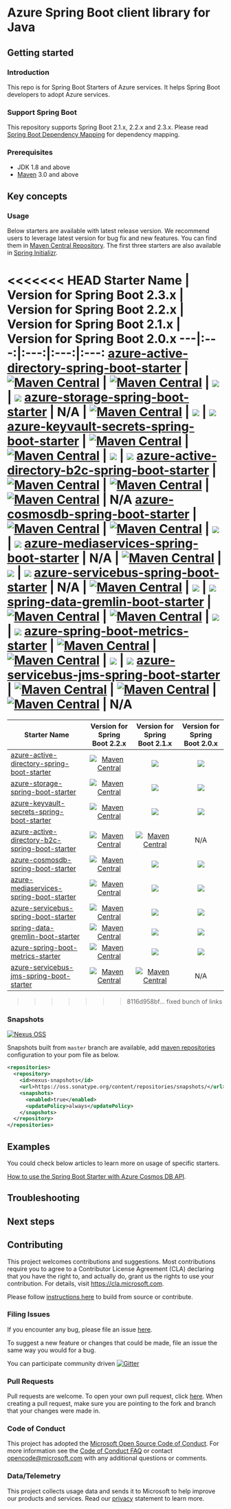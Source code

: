 # Azure Spring Boot client library for Java

## Getting started
### Introduction

This repo is for Spring Boot Starters of Azure services. It helps Spring Boot developers to adopt Azure services.

### Support Spring Boot
This repository supports Spring Boot 2.1.x, 2.2.x and 2.3.x. Please read [Spring Boot Dependency Mapping](https://github.com/Azure/azure-sdk-for-java/wiki/Spring-Boot-Dependency-Mapping) for dependency mapping.

### Prerequisites
- JDK 1.8 and above
- [Maven](http://maven.apache.org/) 3.0 and above

## Key concepts
### Usage

Below starters are available with latest release version. We recommend users to leverage latest version for bug fix and new features.
You can find them in [Maven Central Repository](https://search.maven.org/).
The first three starters are also available in [Spring Initializr](http://start.spring.io/). 

<<<<<<< HEAD
Starter Name | Version for Spring Boot 2.3.x | Version for Spring Boot 2.2.x | Version for Spring Boot 2.1.x | Version for Spring Boot 2.0.x
---|:---:|:---:|:---:|:---:
[azure-active-directory-spring-boot-starter](azure-spring-boot-starter-active-directory/README.md) | [![Maven Central](https://img.shields.io/maven-central/v/com.microsoft.azure/azure-active-directory-spring-boot-starter.svg)](http://search.maven.org/#search%7Cga%7C1%7Cg%3A%22com.microsoft.azure%22%20AND%20a%3A%22azure-active-directory-spring-boot-starter%22) | [![Maven Central](https://img.shields.io/maven-central/v/com.microsoft.azure/azure-active-directory-spring-boot-starter/2.2.svg)](https://search.maven.org/search?q=g:com.microsoft.azure%20AND%20a:azure-storage-spring-boot-starter%20AND%20v:2.2.*) | [![](https://img.shields.io/maven-central/v/com.microsoft.azure/azure-active-directory-spring-boot-starter/2.1.svg)](https://search.maven.org/search?q=g:com.microsoft.azure%20AND%20a:azure-active-directory-spring-boot-starter%20AND%20v:2.1.*) | [![](https://img.shields.io/maven-central/v/com.microsoft.azure/azure-active-directory-spring-boot-starter/2.0.svg)](https://search.maven.org/search?q=g:com.microsoft.azure%20AND%20a:azure-active-directory-spring-boot-starter%20AND%20v:2.0.*)
[azure-storage-spring-boot-starter](azure-spring-boot-starter-storage/README.md) | N/A | [![Maven Central](https://img.shields.io/maven-central/v/com.microsoft.azure/azure-storage-spring-boot-starter.svg)](http://search.maven.org/#search%7Cga%7C1%7Cg%3A%22com.microsoft.azure%22%20AND%20a%3A%22azure-storage-spring-boot-starter%22) | [![](https://img.shields.io/maven-central/v/com.microsoft.azure/azure-storage-spring-boot-starter/2.1.svg)](https://search.maven.org/search?q=g:com.microsoft.azure%20AND%20a:azure-storage-spring-boot-starter%20AND%20v:2.1.*) | [![](https://img.shields.io/maven-central/v/com.microsoft.azure/azure-storage-spring-boot-starter/2.0.svg)](https://search.maven.org/search?q=g:com.microsoft.azure%20AND%20a:azure-storage-spring-boot-starter%20AND%20v:2.0.*)
[azure-keyvault-secrets-spring-boot-starter](azure-spring-boot-starter-keyvault-secrets/README.md) | [![Maven Central](https://img.shields.io/maven-central/v/com.microsoft.azure/azure-keyvault-secrets-spring-boot-starter.svg)](http://search.maven.org/#search%7Cga%7C1%7Cg%3A%22com.microsoft.azure%22%20AND%20a%3A%22azure-keyvault-secrets-spring-boot-starter%22) | [![Maven Central](https://img.shields.io/maven-central/v/com.microsoft.azure/azure-keyvault-secrets-spring-boot-starter/2.2.svg)](https://search.maven.org/search?q=g:com.microsoft.azure%20AND%20a:azure-keyvault-secrets-spring-boot-starter%20AND%20v:2.2.*) | [![](https://img.shields.io/maven-central/v/com.microsoft.azure/azure-keyvault-secrets-spring-boot-starter/2.1.svg)](https://search.maven.org/search?q=g:com.microsoft.azure%20AND%20a:azure-keyvault-secrets-spring-boot-starter%20AND%20v:2.1.*) | [![](https://img.shields.io/maven-central/v/com.microsoft.azure/azure-keyvault-secrets-spring-boot-starter/2.0.svg)](https://search.maven.org/search?q=g:com.microsoft.azure%20AND%20a:azure-keyvault-secrets-spring-boot-starter%20AND%20v:2.0.*)
[azure-active-directory-b2c-spring-boot-starter](azure-spring-boot-starter-active-directory-b2c/README.md) | [![Maven Central](https://img.shields.io/maven-central/v/com.microsoft.azure/azure-active-directory-b2c-spring-boot-starter.svg)](http://search.maven.org/#search%7Cga%7C1%7Cg%3A%22com.microsoft.azure%22%20AND%20a%3A%22azure-active-directory-b2c-spring-boot-starter%22) | [![Maven Central](https://img.shields.io/maven-central/v/com.microsoft.azure/azure-active-directory-b2c-spring-boot-starter/2.2.svg)](https://search.maven.org/search?q=g:com.microsoft.azure%20AND%20a:azure-active-directory-b2c-spring-boot-starter%20AND%20v:2.2.*) | [![Maven Central](https://img.shields.io/maven-central/v/com.microsoft.azure/azure-active-directory-b2c-spring-boot-starter/2.1.svg)](https://search.maven.org/search?q=g:com.microsoft.azure%20AND%20a:azure-active-directory-b2c-spring-boot-starter%20AND%20v:2.1.*) | N/A
[azure-cosmosdb-spring-boot-starter](azure-spring-boot-starter-cosmosdb/README.md) | [![Maven Central](https://img.shields.io/maven-central/v/com.microsoft.azure/azure-cosmosdb-spring-boot-starter.svg)](http://search.maven.org/#search%7Cga%7C1%7Cg%3A%22com.microsoft.azure%22%20AND%20a%3A%22azure-cosmosdb-spring-boot-starter%22) | [![Maven Central](https://img.shields.io/maven-central/v/com.microsoft.azure/azure-cosmosdb-spring-boot-starter/2.2.svg)](https://search.maven.org/search?q=g:com.microsoft.azure%20AND%20a:azure-cosmosdb-spring-boot-starter%20AND%20v:2.2.*) | [![](https://img.shields.io/maven-central/v/com.microsoft.azure/azure-cosmosdb-spring-boot-starter/2.1.svg)](https://search.maven.org/search?q=g:com.microsoft.azure%20AND%20a:azure-cosmosdb-spring-boot-starter%20AND%20v:2.1.*) | [![](https://img.shields.io/maven-central/v/com.microsoft.azure/azure-cosmosdb-spring-boot-starter/2.0.svg)](https://search.maven.org/search?q=g:com.microsoft.azure%20AND%20a:azure-cosmosdb-spring-boot-starter%20AND%20v:2.0.*)
[azure-mediaservices-spring-boot-starter](azure-spring-boot-starter-mediaservices/README.md) | N/A | [![Maven Central](https://img.shields.io/maven-central/v/com.microsoft.azure/azure-mediaservices-spring-boot-starter.svg)](http://search.maven.org/#search%7Cga%7C1%7Cg%3A%22com.microsoft.azure%22%20AND%20a%3A%22azure-mediaservices-spring-boot-starter%22) | [![](https://img.shields.io/maven-central/v/com.microsoft.azure/azure-mediaservices-spring-boot-starter/2.1.svg)](https://search.maven.org/search?q=g:com.microsoft.azure%20AND%20a:azure-mediaservices-spring-boot-starter%20AND%20v:2.1.*) | [![](https://img.shields.io/maven-central/v/com.microsoft.azure/azure-mediaservices-spring-boot-starter/2.0.svg)](https://search.maven.org/search?q=g:com.microsoft.azure%20AND%20a:azure-mediaservices-spring-boot-starter%20AND%20v:2.0.*)
[azure-servicebus-spring-boot-starter](azure-spring-boot-starter-servicebus/README.md) | N/A | [![Maven Central](https://img.shields.io/maven-central/v/com.microsoft.azure/azure-servicebus-spring-boot-starter.svg)](http://search.maven.org/#search%7Cga%7C1%7Cg%3A%22com.microsoft.azure%22%20AND%20a%3A%22azure-servicebus-spring-boot-starter%22) | [![](https://img.shields.io/maven-central/v/com.microsoft.azure/azure-servicebus-spring-boot-starter/2.1.svg)](https://search.maven.org/search?q=g:com.microsoft.azure%20AND%20a:azure-servicebus-spring-boot-starter%20AND%20v:2.1.*) | [![](https://img.shields.io/maven-central/v/com.microsoft.azure/azure-servicebus-spring-boot-starter/2.0.svg)](https://search.maven.org/search?q=g:com.microsoft.azure%20AND%20a:azure-servicebus-spring-boot-starter%20AND%20v:2.0.*)
[spring-data-gremlin-boot-starter](azure-spring-boot-starter-data-gremlin/README.md) | [![Maven Central](https://img.shields.io/maven-central/v/com.microsoft.azure/spring-data-gremlin-boot-starter.svg)](http://search.maven.org/#search%7Cga%7C1%7Cg%3A%22com.microsoft.azure%22%20AND%20a%3A%22spring-data-gremlin-boot-starter%22) | [![Maven Central](https://img.shields.io/maven-central/v/com.microsoft.azure/spring-data-gremlin-boot-starter/2.2.svg)](https://search.maven.org/search?q=g:com.microsoft.azure%20AND%20a:spring-data-gremlin-boot-starter%20AND%20v:2.2.*) | [![](https://img.shields.io/maven-central/v/com.microsoft.azure/spring-data-gremlin-boot-starter/2.1.svg)](https://search.maven.org/search?q=g:com.microsoft.azure%20AND%20a:spring-data-gremlin-boot-starter%20AND%20v:2.1.*) | [![](https://img.shields.io/maven-central/v/com.microsoft.azure/spring-data-gremlin-boot-starter/2.0.svg)](https://search.maven.org/search?q=g:com.microsoft.azure%20AND%20a:spring-data-gremlin-boot-starter%20AND%20v:2.0.*)
[azure-spring-boot-metrics-starter](azure-spring-boot-starter-metrics) | [![Maven Central](https://img.shields.io/maven-central/v/com.microsoft.azure/azure-spring-boot-metrics-starter.svg)](http://search.maven.org/#search%7Cga%7C1%7Cg%3A%22com.microsoft.azure%22%20AND%20a%3A%22azure-spring-boot-metrics-starter%22) | [![Maven Central](https://img.shields.io/maven-central/v/com.microsoft.azure/azure-spring-boot-metrics-starter/2.2.svg)](https://search.maven.org/search?q=g:com.microsoft.azure%20AND%20a:azure-spring-boot-metrics-starter%20AND%20v:2.2.*) | [![](https://img.shields.io/maven-central/v/com.microsoft.azure/azure-spring-boot-metrics-starter/2.1.svg)](https://search.maven.org/search?q=g:com.microsoft.azure%20AND%20a:azure-spring-boot-metrics-starter%20AND%20v:2.1.*) | [![](https://img.shields.io/maven-central/v/com.microsoft.azure/azure-spring-boot-metrics-starter/2.0.svg)](https://search.maven.org/search?q=g:com.microsoft.azure%20AND%20a:azure-spring-boot-metrics-starter%20AND%20v:2.0.*)
[azure-servicebus-jms-spring-boot-starter](azure-servicebus-jms-spring-boot-starter/README.md) | [![Maven Central](https://img.shields.io/maven-central/v/com.microsoft.azure/azure-servicebus-jms-spring-boot-starter.svg)](http://search.maven.org/#search%7Cga%7C1%7Cg%3A%22com.microsoft.azure%22%20AND%20a%3A%22azure-servicebus-jms-spring-boot-starter%22) | [![Maven Central](https://img.shields.io/maven-central/v/com.microsoft.azure/azure-servicebus-jms-spring-boot-starter/2.2.svg)](https://search.maven.org/search?q=g:com.microsoft.azure%20AND%20a:azure-servicebus-jms-spring-boot-starter%20AND%20v:2.2.*) | [![Maven Central](https://img.shields.io/maven-central/v/com.microsoft.azure/azure-servicebus-jms-spring-boot-starter/2.1.svg)](https://search.maven.org/search?q=g:com.microsoft.azure%20AND%20a:azure-servicebus-jms-spring-boot-starter%20AND%20v:2.1.*) | N/A
=======
Starter Name | Version for Spring Boot 2.2.x | Version for Spring Boot 2.1.x | Version for Spring Boot 2.0.x
---|:---:|:---:|:---:
[azure-active-directory-spring-boot-starter](azure-spring-boot-starter-active-directory/README.md) | [![Maven Central](https://img.shields.io/maven-central/v/com.microsoft.azure/azure-active-directory-spring-boot-starter.svg)](http://search.maven.org/#search%7Cga%7C1%7Cg%3A%22com.microsoft.azure%22%20AND%20a%3A%22azure-active-directory-spring-boot-starter%22) | [![](https://img.shields.io/maven-central/v/com.microsoft.azure/azure-active-directory-spring-boot-starter/2.1.svg)](https://search.maven.org/search?q=g:com.microsoft.azure%20AND%20a:azure-active-directory-spring-boot-starter%20AND%20v:2.1.*) | [![](https://img.shields.io/maven-central/v/com.microsoft.azure/azure-active-directory-spring-boot-starter/2.0.svg)](https://search.maven.org/search?q=g:com.microsoft.azure%20AND%20a:azure-active-directory-spring-boot-starter%20AND%20v:2.0.*)
[azure-storage-spring-boot-starter](azure-spring-boot-starter-storage/README.md) | [![Maven Central](https://img.shields.io/maven-central/v/com.microsoft.azure/azure-storage-spring-boot-starter.svg)](http://search.maven.org/#search%7Cga%7C1%7Cg%3A%22com.microsoft.azure%22%20AND%20a%3A%22azure-storage-spring-boot-starter%22) | [![](https://img.shields.io/maven-central/v/com.microsoft.azure/azure-storage-spring-boot-starter/2.1.svg)](https://search.maven.org/search?q=g:com.microsoft.azure%20AND%20a:azure-storage-spring-boot-starter%20AND%20v:2.1.*) | [![](https://img.shields.io/maven-central/v/com.microsoft.azure/azure-storage-spring-boot-starter/2.0.svg)](https://search.maven.org/search?q=g:com.microsoft.azure%20AND%20a:azure-storage-spring-boot-starter%20AND%20v:2.0.*)
[azure-keyvault-secrets-spring-boot-starter](azure-spring-boot-starter-keyvault-secrets/README.md) | [![Maven Central](https://img.shields.io/maven-central/v/com.microsoft.azure/azure-keyvault-secrets-spring-boot-starter.svg)](http://search.maven.org/#search%7Cga%7C1%7Cg%3A%22com.microsoft.azure%22%20AND%20a%3A%22azure-keyvault-secrets-spring-boot-starter%22) | [![](https://img.shields.io/maven-central/v/com.microsoft.azure/azure-keyvault-secrets-spring-boot-starter/2.1.svg)](https://search.maven.org/search?q=g:com.microsoft.azure%20AND%20a:azure-keyvault-secrets-spring-boot-starter%20AND%20v:2.1.*) | [![](https://img.shields.io/maven-central/v/com.microsoft.azure/azure-keyvault-secrets-spring-boot-starter/2.0.svg)](https://search.maven.org/search?q=g:com.microsoft.azure%20AND%20a:azure-keyvault-secrets-spring-boot-starter%20AND%20v:2.0.*)
[azure-active-directory-b2c-spring-boot-starter](azure-spring-boot-starter-active-directory-b2c/README.md) | [![Maven Central](https://img.shields.io/maven-central/v/com.microsoft.azure/azure-active-directory-b2c-spring-boot-starter.svg)](http://search.maven.org/#search%7Cga%7C1%7Cg%3A%22com.microsoft.azure%22%20AND%20a%3A%22azure-active-directory-b2c-spring-boot-starter%22) | [![Maven Central](https://img.shields.io/maven-central/v/com.microsoft.azure/azure-active-directory-b2c-spring-boot-starter/2.1.svg)](https://search.maven.org/search?q=g:com.microsoft.azure%20AND%20a:azure-active-directory-b2c-spring-boot-starter%20AND%20v:2.1.*) | N/A
[azure-cosmosdb-spring-boot-starter](azure-spring-boot-starter-cosmosdb/README.md) | [![Maven Central](https://img.shields.io/maven-central/v/com.microsoft.azure/azure-cosmosdb-spring-boot-starter.svg)](http://search.maven.org/#search%7Cga%7C1%7Cg%3A%22com.microsoft.azure%22%20AND%20a%3A%22azure-cosmosdb-spring-boot-starter%22) | [![](https://img.shields.io/maven-central/v/com.microsoft.azure/azure-cosmosdb-spring-boot-starter/2.1.svg)](https://search.maven.org/search?q=g:com.microsoft.azure%20AND%20a:azure-cosmosdb-spring-boot-starter%20AND%20v:2.1.*) | [![](https://img.shields.io/maven-central/v/com.microsoft.azure/azure-cosmosdb-spring-boot-starter/2.0.svg)](https://search.maven.org/search?q=g:com.microsoft.azure%20AND%20a:azure-cosmosdb-spring-boot-starter%20AND%20v:2.0.*)
[azure-mediaservices-spring-boot-starter](azure-spring-boot-starter-mediaservices/README.md) | [![Maven Central](https://img.shields.io/maven-central/v/com.microsoft.azure/azure-mediaservices-spring-boot-starter.svg)](http://search.maven.org/#search%7Cga%7C1%7Cg%3A%22com.microsoft.azure%22%20AND%20a%3A%22azure-mediaservices-spring-boot-starter%22) | [![](https://img.shields.io/maven-central/v/com.microsoft.azure/azure-mediaservices-spring-boot-starter/2.1.svg)](https://search.maven.org/search?q=g:com.microsoft.azure%20AND%20a:azure-mediaservices-spring-boot-starter%20AND%20v:2.1.*) | [![](https://img.shields.io/maven-central/v/com.microsoft.azure/azure-mediaservices-spring-boot-starter/2.0.svg)](https://search.maven.org/search?q=g:com.microsoft.azure%20AND%20a:azure-mediaservices-spring-boot-starter%20AND%20v:2.0.*)
[azure-servicebus-spring-boot-starter](azure-spring-boot-starter-servicebus/README.md) | [![Maven Central](https://img.shields.io/maven-central/v/com.microsoft.azure/azure-servicebus-spring-boot-starter.svg)](http://search.maven.org/#search%7Cga%7C1%7Cg%3A%22com.microsoft.azure%22%20AND%20a%3A%22azure-servicebus-spring-boot-starter%22) | [![](https://img.shields.io/maven-central/v/com.microsoft.azure/azure-servicebus-spring-boot-starter/2.1.svg)](https://search.maven.org/search?q=g:com.microsoft.azure%20AND%20a:azure-servicebus-spring-boot-starter%20AND%20v:2.1.*) | [![](https://img.shields.io/maven-central/v/com.microsoft.azure/azure-servicebus-spring-boot-starter/2.0.svg)](https://search.maven.org/search?q=g:com.microsoft.azure%20AND%20a:azure-servicebus-spring-boot-starter%20AND%20v:2.0.*)
[spring-data-gremlin-boot-starter](azure-spring-boot-starter-data-gremlin/README.md) | [![Maven Central](https://img.shields.io/maven-central/v/com.microsoft.azure/spring-data-gremlin-boot-starter.svg)](http://search.maven.org/#search%7Cga%7C1%7Cg%3A%22com.microsoft.azure%22%20AND%20a%3A%22spring-data-gremlin-boot-starter%22) | [![](https://img.shields.io/maven-central/v/com.microsoft.azure/spring-data-gremlin-boot-starter/2.1.svg)](https://search.maven.org/search?q=g:com.microsoft.azure%20AND%20a:spring-data-gremlin-boot-starter%20AND%20v:2.1.*) | [![](https://img.shields.io/maven-central/v/com.microsoft.azure/spring-data-gremlin-boot-starter/2.0.svg)](https://search.maven.org/search?q=g:com.microsoft.azure%20AND%20a:spring-data-gremlin-boot-starter%20AND%20v:2.0.*)
[azure-spring-boot-metrics-starter](azure-spring-boot-starter-metrics) | [![Maven Central](https://img.shields.io/maven-central/v/com.microsoft.azure/azure-spring-boot-metrics-starter.svg)](http://search.maven.org/#search%7Cga%7C1%7Cg%3A%22com.microsoft.azure%22%20AND%20a%3A%22azure-spring-boot-metrics-starter%22) | [![](https://img.shields.io/maven-central/v/com.microsoft.azure/azure-spring-boot-metrics-starter/2.1.svg)](https://search.maven.org/search?q=g:com.microsoft.azure%20AND%20a:azure-spring-boot-metrics-starter%20AND%20v:2.1.*) | [![](https://img.shields.io/maven-central/v/com.microsoft.azure/azure-spring-boot-metrics-starter/2.0.svg)](https://search.maven.org/search?q=g:com.microsoft.azure%20AND%20a:azure-spring-boot-metrics-starter%20AND%20v:2.0.*)
[azure-servicebus-jms-spring-boot-starter](https://github.com/Azure/azure-sdk-for-java/tree/master/sdk/spring/azure-spring-boot-starter-servicebus-jms/README.md) | [![Maven Central](https://img.shields.io/maven-central/v/com.microsoft.azure/azure-servicebus-jms-spring-boot-starter.svg)](http://search.maven.org/#search%7Cga%7C1%7Cg%3A%22com.microsoft.azure%22%20AND%20a%3A%22azure-servicebus-jms-spring-boot-starter%22) | [![Maven Central](https://img.shields.io/maven-central/v/com.microsoft.azure/azure-servicebus-jms-spring-boot-starter/2.1.svg)](https://search.maven.org/search?q=g:com.microsoft.azure%20AND%20a:azure-servicebus-jms-spring-boot-starter%20AND%20v:2.1.*) | N/A
>>>>>>> 8116d958bf... fixed bunch of links

### Snapshots  
[![Nexus OSS](https://img.shields.io/nexus/snapshots/https/oss.sonatype.org/com.microsoft.azure/azure-spring-boot.svg)](https://oss.sonatype.org/content/repositories/snapshots/com/microsoft/azure/azure-spring-boot/)

Snapshots built from `master` branch are available, add [maven repositories](https://maven.apache.org/settings.html#Repositories) configuration to your pom file as below. 
```xml
<repositories>
  <repository>
    <id>nexus-snapshots</id>
    <url>https://oss.sonatype.org/content/repositories/snapshots/</url>
    <snapshots>
      <enabled>true</enabled>
      <updatePolicy>always</updatePolicy>
    </snapshots>
  </repository>
</repositories>
```
## Examples
You could check below articles to learn more on usage of specific starters.

[How to use the Spring Boot Starter with Azure Cosmos DB API](https://docs.microsoft.com/java/azure/spring-framework/configure-spring-boot-starter-java-app-with-cosmos-db).

## Troubleshooting
## Next steps

## Contributing
This project welcomes contributions and suggestions.  Most contributions require you to agree to a Contributor License Agreement (CLA) declaring that you have the right to, and actually do, grant us the rights to use your contribution. For details, visit https://cla.microsoft.com.

Please follow [instructions here](./CONTRIBUTING.md) to build from source or contribute.

### Filing Issues

If you encounter any bug, please file an issue [here](https://github.com/Azure/azure-sdk-for-java/issues).

To suggest a new feature or changes that could be made, file an issue the same way you would for a bug.

You can participate community driven [![Gitter](https://badges.gitter.im/Microsoft/spring-on-azure.svg)](https://gitter.im/Microsoft/spring-on-azure)

### Pull Requests

Pull requests are welcome. To open your own pull request, click [here](https://github.com/Microsoft/azure-spring-boot/compare). When creating a pull request, make sure you are pointing to the fork and branch that your changes were made in.

### Code of Conduct

This project has adopted the [Microsoft Open Source Code of Conduct](https://opensource.microsoft.com/codeofconduct/). For more information see the [Code of Conduct FAQ](https://opensource.microsoft.com/codeofconduct/faq/) or contact [opencode@microsoft.com](mailto:opencode@microsoft.com) with any additional questions or comments.

### Data/Telemetry

This project collects usage data and sends it to Microsoft to help improve our products and services. Read our [privacy](https://privacy.microsoft.com/privacystatement) statement to learn more.

